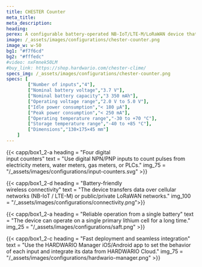 ```yaml
---
title: CHESTER Counter
meta_title: 
meta_description:
heading: 
perex: A configurable battery-operated NB-IoT/LTE-M/LoRaWAN device that counts pulses on four digital inputs.
image: /_assets/images/configurations/chester-counter.png
image_w: w-50
bg1: "#f7f6cd"
bg2: "#fffedc"
#video: nxFmnek50LM
#buy_link: https://shop.hardwario.com/chester-clime/
specs_img: /_assets/images/configurations/chester-counter.png
specs: [
        ["Number of inputs","4"],
        ["Nominal battery voltage","3.7 V"],
        ["Nominal battery capacity","3 350 mAh"],
        ["Operating voltage range","2.0 V to 5.0 V"],
        ["Idle power consumption","< 180 μA"],
        ["Peak power consumption","< 250 mA"],
        ["Operating temperature range","-30 to +70 °C"],
        ["Storage temperature range","-40 to +85 °C"],
        ["Dimensions","130×175×45 mm"]
    ]
---
```



{{< capp/box1_2-a heading = "Four digital<br/> input counters" text = "Use digital NPN/PNP inputs to count pulses from electricity meters, water meters, gas meters, or PLCs." img_75 = "/_assets/images/configurations/input-counters.svg" >}}

{{< capp/box1_2-d heading = "Battery-friendly<br/> wireless connectivity" text = "The device transfers data over cellular networks (NB-IoT / LTE-M) or public/private LoRaWAN networks." img_100 = "/_assets/images/configurations/connectivity.png">}}

{{< capp/box1_2-a heading = "Reliable operation from a&nbsp;single battery" text = "The device can operate on a single primary lithium cell for a long time." img_25 = "/_assets/images/configurations/saft.png" >}}

{{< capp/box1_2-c heading = "Fast deployment and seamless integration" text = "Use the HARDWARIO Manager iOS/Android app to set the behavior of each input and integrate its data from HARDWARIO Cloud." img_75 = "/_assets/images/configurations/hardwario-manager.png" >}}
